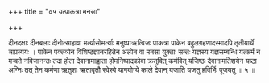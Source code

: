 +++
title = "०५ यत्पाकत्रा मनसा"

+++

दीनदक्षाः दीनबलाः दीनोत्साहावा मर्त्यासोमर्त्याः मनुष्याऋत्विजः पाकत्रा पाकेन बहुलग्रहणादस्मादपि तृतीयार्थे त्राप्रत्ययः । पाकेन पक्तव्येन विशिष्टज्ञानरहितेन अल्पेन वा मनसा युक्ताः सन्तः यज्ञस्य यज्ञसम्बन्धि यत्कर्म न मन्वते नविजानन्तः तदा होता देवानामाह्वाता होमनिष्पादकोवा क्रतुवित् कर्मवित् यजिष्ठः देवानामतिशयेन यष्टा अग्निः तत् तेन कर्मणा ऋतुशः ऋतावृतौ स्वेस्वे यागयोग्ये काले देवान् यजाति यजतु हविर्भिः पूजयतु ॥ ५ ॥